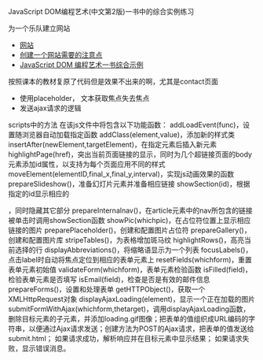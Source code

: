 JavaScript DOM编程艺术(中文第2版)一书中的综合实例练习

为一个乐队建立网站
* [网站](https://domscripting.com/domsters/index.html)
* [创建一个网站需要的注意点](https://blog.csdn.net/qq_38409944/article/details/79323660)
* [JavaScript DOM 编程艺术一书综合示例](https://blog.csdn.net/watermelonbig/article/details/78768905)

按照课本的教材复原了代码但是效果不出来的啊，尤其是contact页面
* 使用placeholder， 文本获取焦点失去焦点
* 发送ajax请求的逻辑

scripts中的方法
在该js文件中将包含以下功能函数：
addLoadEvent(func)，设置随浏览器自动加载指定函数
addClass(element,value)，添加新的样式类
insertAfter(newElement,targetElement)，在指定元素后插入新元素
highlightPage(href)，突出当前页面链接的显示，同时为几个超链接页面的body元素添加id属性，以支持为每个页面应用不同的样式
moveElement(elementID,final_x,final_y,interval)，实现js动画效果的函数
prepareSlideshow()，准备幻灯片元素并准备相应链接
showSection(id)，根据指定的id显示相应的<section>，同时隐藏其它部分
prepareInternalnav()，在article元素中的nav所包含的链接被单击时调用showSection函数
showPic(whichpic)，在占位符位置上显示相应链接的图片
preparePlaceholder()，创建和配置图片占位符
prepareGallery()，创建和配置图片库
stripeTables()，为表格增加斑马纹
highlightRows()，高亮当前选择的行
displayAbbreviations()，将缩略语显示为一个列表
focusLabels()，点击label时自动将焦点定位到相应的表单元素上
resetFields(whichform)，重置表单元素初始值
validateForm(whichform)，表单元素检验函数
isFilled(field)，检验表单元素是否填写
isEmail(field)，检查是否是有效的邮件信息
prepareForms()，设置和处理表单
getHTTPObject()，获取一个XMLHttpRequest对象
displayAjaxLoading(element)，显示一个正在加载的图片
submitFormWithAjax(whichform,thetarget)，调用displayAjaxLoading函数，删除目标元素的子元素，并添加loading.gif图像；把表单的值组织成URL编码的字符串，以便通过Ajax请求发送；创建方法为POST的Ajax请求，把表单的值发送给submit.html； 如果请求成功，解析响应并在目标元素中显示结果； 如果请求失败，显示错误消息。